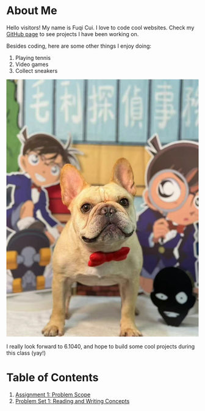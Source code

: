 # About Me
Hello visitors! My name is Fuqi Cui. I love to code cool websites. Check my [GitHub page](https://github.com/Avril-Cui) to see projects I have been working on.

Besides coding, here are some other things I enjoy doing:
1. Playing tennis
2. Video games
3. Collect sneakers

![picture of my cute dog Friday](assets/friday.jpg)

I really look forward to 6.1040, and hope to build some cool projects during this class (yay!)

# Table of Contents
1. [Assignment 1: Problem Scope](assignments/assignment1.md)
2. [Problem Set 1: Reading and Writing Concepts](assignments/pset1.md)
